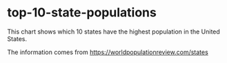 # top-10-state-populations
This chart shows which 10 states have the highest population in the United States.  

The information comes from https://worldpopulationreview.com/states
